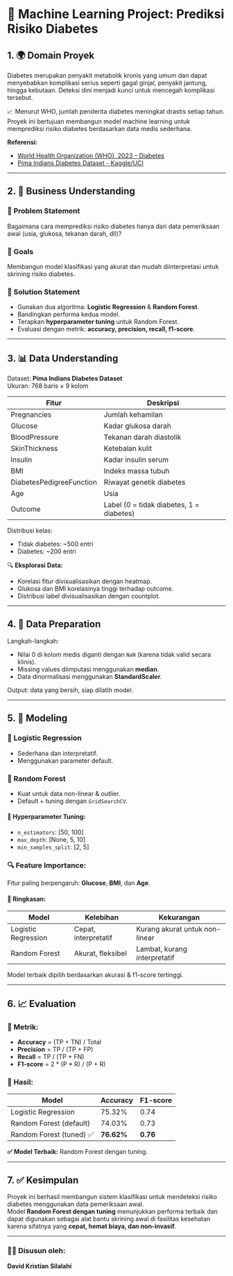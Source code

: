 # 🧠 Machine Learning Project: Prediksi Risiko Diabetes

## 1. 🌍 Domain Proyek
Diabetes merupakan penyakit metabolik kronis yang umum dan dapat menyebabkan komplikasi serius seperti gagal ginjal, penyakit jantung, hingga kebutaan. Deteksi dini menjadi kunci untuk mencegah komplikasi tersebut.

📈 Menurut WHO, jumlah penderita diabetes meningkat drastis setiap tahun. Proyek ini bertujuan membangun model machine learning untuk memprediksi risiko diabetes berdasarkan data medis sederhana.

**Referensi:**
- [World Health Organization (WHO), 2023 – Diabetes](https://www.who.int/news-room/fact-sheets/detail/diabetes)
- [Pima Indians Diabetes Dataset - Kaggle/UCI](https://www.kaggle.com/datasets/uciml/pima-indians-diabetes-database)

---

## 2. 💼 Business Understanding

### 🧩 Problem Statement
Bagaimana cara memprediksi risiko diabetes hanya dari data pemeriksaan awal (usia, glukosa, tekanan darah, dll)?

### 🎯 Goals
Membangun model klasifikasi yang akurat dan mudah diinterpretasi untuk skrining risiko diabetes.

### 🧪 Solution Statement
- Gunakan dua algoritma: **Logistic Regression** & **Random Forest**.
- Bandingkan performa kedua model.
- Terapkan **hyperparameter tuning** untuk Random Forest.
- Evaluasi dengan metrik: **accuracy, precision, recall, f1-score**.

---

## 3. 📊 Data Understanding

Dataset: **Pima Indians Diabetes Dataset**  
Ukuran: 768 baris × 9 kolom

| Fitur | Deskripsi |
|---|---|
| Pregnancies | Jumlah kehamilan |
| Glucose | Kadar glukosa darah |
| BloodPressure | Tekanan darah diastolik |
| SkinThickness | Ketebalan kulit |
| Insulin | Kadar insulin serum |
| BMI | Indeks massa tubuh |
| DiabetesPedigreeFunction | Riwayat genetik diabetes |
| Age | Usia |
| Outcome | Label (0 = tidak diabetes, 1 = diabetes) |

Distribusi kelas:
- Tidak diabetes: ~500 entri  
- Diabetes: ~200 entri  

🔍 **Eksplorasi Data:**
- Korelasi fitur divisualisasikan dengan heatmap.
- Glukosa dan BMI korelasinya tinggi terhadap outcome.
- Distribusi label divisualisasikan dengan countplot.

---

## 4. 🧹 Data Preparation

Langkah-langkah:
- Nilai 0 di kolom medis diganti dengan `NaN` (karena tidak valid secara klinis).
- Missing values diimputasi menggunakan **median**.
- Data dinormalisasi menggunakan **StandardScaler**.

Output: data yang bersih, siap dilatih model.

---

## 5. 🧠 Modeling

### 🔸 Logistic Regression
- Sederhana dan interpretatif.
- Menggunakan parameter default.

### 🔸 Random Forest
- Kuat untuk data non-linear & outlier.
- Default + tuning dengan `GridSearchCV`.

#### 🔧 Hyperparameter Tuning:
- `n_estimators`: [50, 100]  
- `max_depth`: [None, 5, 10]  
- `min_samples_split`: [2, 5]  

### 🔍 Feature Importance:
Fitur paling berpengaruh: **Glucose**, **BMI**, dan **Age**.

#### 📌 Ringkasan:
| Model | Kelebihan | Kekurangan |
|---|---|---|
| Logistic Regression | Cepat, interpretatif | Kurang akurat untuk non-linear |
| Random Forest | Akurat, fleksibel | Lambat, kurang interpretatif |

Model terbaik dipilih berdasarkan akurasi & f1-score tertinggi.

---

## 6. 📈 Evaluation

### 📏 Metrik:
- **Accuracy** = (TP + TN) / Total
- **Precision** = TP / (TP + FP)
- **Recall** = TP / (TP + FN)
- **F1-score** = 2 * (P * R) / (P + R)

### 🧪 Hasil:
| Model | Accuracy | F1-score |
|---|---|---|
| Logistic Regression | 75.32% | 0.74 |
| Random Forest (default) | 74.03% | 0.73 |
| Random Forest (tuned) ✅ | **76.62%** | **0.76** |

**✅ Model Terbaik:** Random Forest dengan tuning.

---

## 7. ✅ Kesimpulan

Proyek ini berhasil membangun sistem klasifikasi untuk mendeteksi risiko diabetes menggunakan data pemeriksaan awal.  
Model **Random Forest dengan tuning** menunjukkan performa terbaik dan dapat digunakan sebagai alat bantu skrining awal di fasilitas kesehatan karena sifatnya yang **cepat, hemat biaya, dan non-invasif**.

---

### 👨‍💻 Disusun oleh:
**David Kristian Silalahi**

